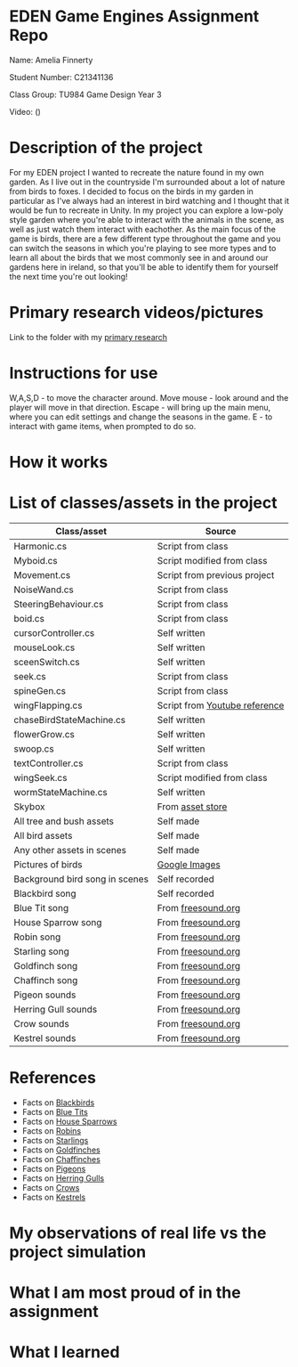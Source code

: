 # EDEN Game Engines Assignment Repo

Name: Amelia Finnerty

Student Number: C21341136

Class Group: TU984 Game Design Year 3

Video:
()

# Description of the project
For my EDEN project I wanted to recreate the nature found in my own garden. As I live out in the countryside I'm surrounded about a lot of nature from birds to foxes. I decided to focus on the birds in my garden in particular as I've always had an interest in bird watching and I thought that it would be fun to recreate in Unity. In my project you can explore a low-poly style garden where you're able to interact with the animals in the scene, as well as just watch them interact with eachother. As the main focus of the game is birds, there are a few different type throughout the game and you can switch the seasons in which you're playing to see more types and to learn all about the birds that we most commonly see in and around our gardens here in ireland, so that you'll be able to identify them for yourself the next time you're out looking!

# Primary research videos/pictures
Link to the folder with my [primary research](https://drive.google.com/drive/folders/1U_38BIjF2x9La3iPT4CQNQc0ab5A-h9D?usp=sharing)

# Instructions for use
W,A,S,D - to move the character around.
Move mouse - look around and the player will move in that direction.
Escape - will bring up the main menu, where you can edit settings and change the seasons in the game.
E - to interact with game items, when prompted to do so.

# How it works


# List of classes/assets in the project

| Class/asset | Source |
|-----------|-----------|
|Harmonic.cs|Script from class|
|Myboid.cs|Script modified from class|
|Movement.cs|Script from previous project|
|NoiseWand.cs|Script from class|
|SteeringBehaviour.cs|Script from class|
|boid.cs|Script from class|
|cursorController.cs|Self written|
|mouseLook.cs|Self written|
|sceenSwitch.cs|Self written|
|seek.cs|Script from class|
|spineGen.cs|Script from class|
|wingFlapping.cs|Script from [Youtube reference]()|
|chaseBirdStateMachine.cs|Self written|
|flowerGrow.cs|Self written|
|swoop.cs|Self written|
|textController.cs|Script from class|
|wingSeek.cs|Script modified from class|
|wormStateMachine.cs|Self written|
|Skybox|From [asset store](https://assetstore.unity.com/packages/2d/textures-materials/sky/farland-skies-cloudy-crown-60004)|
|All tree and bush assets|Self made|
|All bird assets|Self made|
|Any other assets in scenes|Self made|
|Pictures of birds|[Google Images](https://images.google.com/)|
|Background bird song in scenes|Self recorded|
|Blackbird song|Self recorded|
|Blue Tit song|From [freesound.org](https://freesound.org/people/acclivity/sounds/509707/)|
|House Sparrow song|From [freesound.org](https://freesound.org/people/soundbytez/sounds/110991/)|
|Robin song|From [freesound.org](https://freesound.org/people/Sparrer/sounds/49985/)|
|Starling song|From [freesound.org](https://freesound.org/people/PianoFarm/sounds/521799/)|
|Goldfinch song|From [freesound.org](https://freesound.org/people/TRP/sounds/616983/)|
|Chaffinch song|From [freesound.org](https://freesound.org/people/dobroide/sounds/50883/)|
|Pigeon sounds|From [freesound.org](https://freesound.org/people/squashy555/sounds/319512/)|
|Herring Gull sounds|From [freesound.org](https://freesound.org/people/se2001/sounds/510204/)|
|Crow sounds|From [freesound.org](https://freesound.org/people/mudflea2/sounds/708181/)|
|Kestrel sounds|From [freesound.org](https://freesound.org/people/dobroide/sounds/17507/)|

# References
* Facts on [Blackbirds](https://www.livingwithbirds.com/tweetapedia/21-facts-on-blackbird)
* Facts on [Blue Tits](https://www.livingwithbirds.com/tweetapedia/21-facts-on-blue-tit)
* Facts on [House Sparrows](https://www.livingwithbirds.com/tweetapedia/21-facts-on-house-sparrow)
* Facts on [Robins](https://www.livingwithbirds.com/tweetapedia/21-facts-on-robin)
* Facts on [Starlings](https://www.livingwithbirds.com/tweetapedia/21-facts-on-starling)
* Facts on [Goldfinches](https://www.livingwithbirds.com/tweetapedia/21-facts-on-goldfinch)
* Facts on [Chaffinches](https://www.livingwithbirds.com/tweetapedia/21-facts-on-chaffinch)
* Facts on [Pigeons](https://www.excelpestservices.com/11-fun-facts-about-pigeons/)
* Facts on [Herring Gulls](https://www.allaboutbirds.org/guide/Herring_Gull/overview)
* Facts on [Crows](https://www.mentalfloss.com/article/504722/12-fascinating-facts-about-crows)
* Facts on [Kestrels](https://www.livingwithbirds.com/tweetapedia/21-facts-on-kestrel)

# My observations of real life vs the project simulation

# What I am most proud of in the assignment

# What I learned

